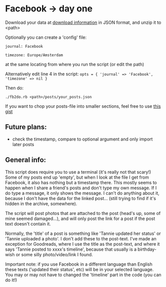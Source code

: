 # Facebook -> day one
Download your data  at [download information](https://www.facebook.com/dyi/?referrer=yfi_settings) in JSON format, and unzip it to \<path\>

Optionally you can create a 'config' file:

`journal: Facebook`

`timezone: Europe/Amsterdam`

at the same locating from where you run the script (or edit the path)

Alternatively edit line 4 in the script:
`opts = { 'journal' => 'Facebook', 'timezone' => nil }`


Then do:

`./fb2do.rb <path>/posts/your_posts.json`


If you want to chop your posts-file into smaller sections, feel free to use [this gist](https://gist.github.com/tannie/23872e8f265a7077c875162d5ae348a0)

 ## Future plans:
- check the timestamp, compare to optional argument and only import later posts


## General info:

This script does require you to use a terminal (it's really not that scary!)
Some of my posts end up 'empty', but when I look at the file I get from Facebook, it also has nothing but a timestamp there. This mostly seems to happen when I share a friend's posts and don't type my own message. If I do type a message, it only shows the message. I can't do anything about it, because I don't have the data for the linked post... (still trying to find if it's hidden in the archive, somewhere).

The script will post photos that are attached to the post (head's up, some of mine seemed damaged...), and will only post the link for a post if the post text doesn't contain it. 

Normally, the 'title' of a post is something like 'Tannie updated her status' or 'Tannie uploaded a photo'. I don't add these to the post-text.
I've made an exception for Goodreads, where I use the title as the post-text, and where it says 'Tannie posted to xxxx's timeline', because that usually is a birthday-wish or some silly photo/video/link I found.

Important note: if you use Facebook in a different language than English these texts ('updated their status', etc) will be in your selected language. You may or may not have to changed the 'timeline' part in the code (you can do it!)
